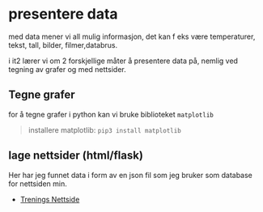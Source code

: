 # presentere data

med data mener vi all mulig informasjon, det kan f eks være temperaturer, tekst, tall, bilder, filmer,databrus.

i it2 lærer vi om 2 forskjellige måter å presentere data på, nemlig ved tegning av grafer og med nettsider.

## Tegne grafer

for å tegne grafer i python kan vi bruke biblioteket `matplotlib`

> installere matplotlib: `pip3 install matplotlib`

## lage nettsider (html/flask)

Her har jeg funnet data i form av en json fil som jeg bruker som database for nettsiden min. 

- [Trenings Nettside](https://github.com/Jensbjorgo/it2-smidig-webapp)
